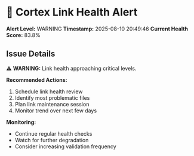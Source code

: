 # 🚨 Cortex Link Health Alert

**Alert Level:** WARNING
**Timestamp:** 2025-08-10 20:49:46
**Current Health Score:** 83.8%

## Issue Details

⚠️ **WARNING:** Link health approaching critical levels.

**Recommended Actions:**
1. Schedule link health review
2. Identify most problematic files
3. Plan link maintenance session
4. Monitor trend over next few days

**Monitoring:**
- Continue regular health checks
- Watch for further degradation
- Consider increasing validation frequency
